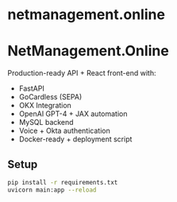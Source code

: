 # netmanagement.online
# NetManagement.Online

Production-ready API + React front-end with:
- FastAPI
- GoCardless (SEPA)
- OKX Integration
- OpenAI GPT-4 + JAX automation
- MySQL backend
- Voice + Okta authentication
- Docker-ready + deployment script

## Setup

```bash
pip install -r requirements.txt
uvicorn main:app --reload
